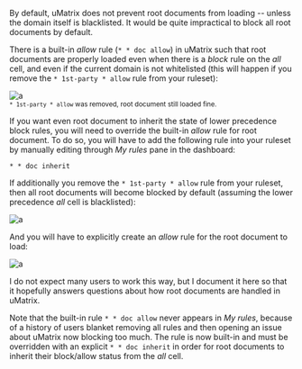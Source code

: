 By default, uMatrix does not prevent root documents from loading -- unless the domain itself is blacklisted. It would be quite impractical to block all root documents by default.

There is a built-in _allow_ rule (`* * doc allow`) in uMatrix such that root documents are properly loaded even when there is a _block_ rule on the _all_ cell, and even if the current domain is not whitelisted (this will happen if you remove the `* 1st-party * allow` rule from your ruleset):

![a](https://user-images.githubusercontent.com/585534/33379786-01b0c5ba-d4e7-11e7-8b30-6c50c287c235.png)<br><sup>`* 1st-party * allow` was removed, root document still loaded fine.</sup>

If you want even root document to inherit the state of lower precedence block rules, you will need to override the built-in _allow_ rule for root document. To do so, you will have to add the following rule into your ruleset by manually editing through _My rules_ pane in the dashboard:

    * * doc inherit
 
If additionally you remove the `* 1st-party * allow` rule from your ruleset, then all root documents will become blocked by default (assuming the lower precedence _all_ cell is blacklisted):

![a](https://user-images.githubusercontent.com/585534/33379162-50cdf37c-d4e5-11e7-8ef9-4fdb349fcaa8.png)

And you will have to explicitly create an _allow_ rule for the root document to load:

![a](https://user-images.githubusercontent.com/585534/33379307-bf915fa6-d4e5-11e7-8d32-ff5885c47263.png)

I do not expect many users to work this way, but I document it here so that it hopefully answers questions about how root documents are handled in uMatrix.

Note that the built-in rule `* * doc allow` never appears in _My rules_, because of a history of users blanket removing all rules and then opening an issue about uMatrix now blocking too much. The rule is now built-in and must be overridden with an explicit `* * doc inherit` in order for root documents to inherit their block/allow status from the _all_ cell.